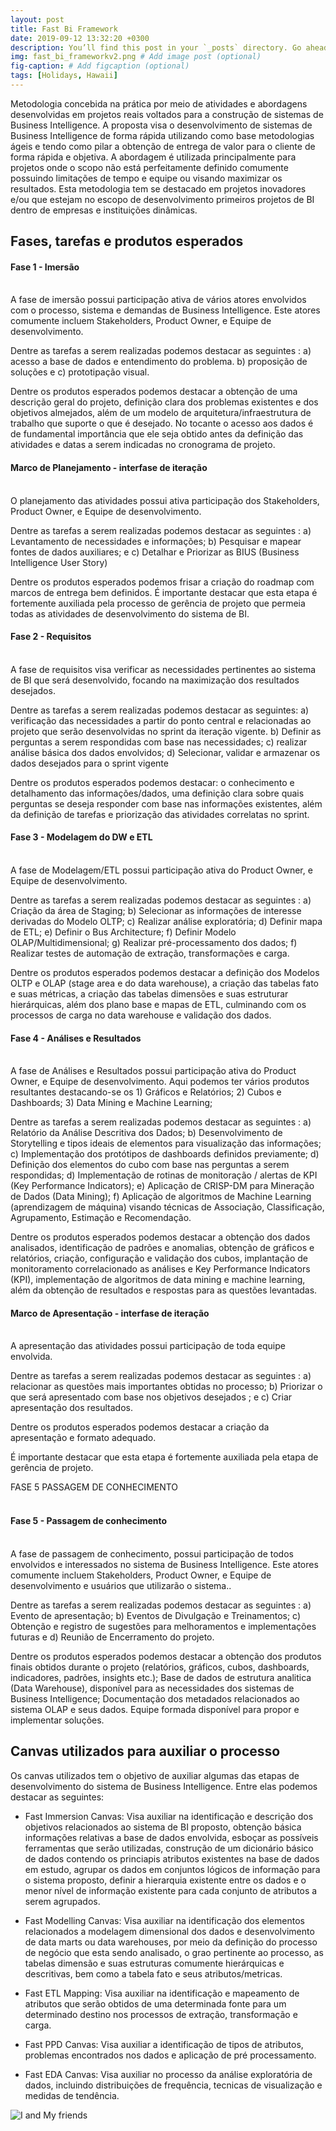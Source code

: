 ```yaml
---
layout: post
title: Fast Bi Framework
date: 2019-09-12 13:32:20 +0300
description: You’ll find this post in your `_posts` directory. Go ahead and edit it and re-build the site to see your changes. # Add post description (optional)
img: fast_bi_frameworkv2.png # Add image post (optional)
fig-caption: # Add figcaption (optional)
tags: [Holidays, Hawaii]
---
```

Metodologia concebida na prática por meio de atividades e abordagens desenvolvidas em projetos reais voltados para a construção de sistemas de Business Intelligence. A proposta visa o desenvolvimento de sistemas de Business Intelligence de forma rápida utilizando como base metodologias ágeis e tendo como pilar a obtenção de entrega de valor para o cliente de forma rápida e objetiva. A abordagem é utilizada principalmente para projetos onde o scopo não está perfeitamente definido comumente possuindo limitações de tempo e equipe ou visando maximizar os resultados. Esta metodologia tem se destacado em projetos inovadores e/ou que estejam no escopo de desenvolvimento primeiros projetos de BI dentro de empresas e instituições dinâmicas.

## Fases, tarefas e produtos esperados


#### Fase 1 - Imersão<br><br>

A fase de imersão possui participação ativa de vários atores envolvidos com o processo, sistema e demandas de Business Intelligence. Este atores comumente incluem Stakeholders, Product Owner, e Equipe de desenvolvimento.

Dentre as tarefas a serem realizadas podemos destacar as seguintes : a) acesso a base de dados e entendimento do problema. b) proposição de soluções e c) prototipação visual.

Dentre os produtos esperados podemos destacar a obtenção de uma descrição geral do projeto, definição clara dos problemas existentes e dos objetivos almejados, além de um modelo de arquitetura/infraestrutura de trabalho que suporte o que é desejado. No tocante o acesso aos dados é de fundamental importância que ele seja obtido antes da definição das atividades e datas a serem indicadas no cronograma de projeto.


#### Marco de Planejamento - interfase de iteração <br><br>

O planejamento das atividades possui ativa participação dos Stakeholders, Product Owner, e Equipe de desenvolvimento.

Dentre as tarefas a serem realizadas podemos destacar as seguintes : a) Levantamento de necessidades e informações; b) Pesquisar e mapear fontes de dados auxiliares; e c) Detalhar e Priorizar as BIUS (Business Intelligence User Story)

Dentre os produtos esperados podemos frisar a criação do roadmap com marcos de entrega bem definidos. É importante destacar que esta etapa é fortemente auxiliada pela processo de gerência de projeto que permeia todas as atividades de desenvolvimento do sistema de BI.

#### Fase 2 - Requisitos<br><br>

A fase de requisitos visa verificar as necessidades pertinentes ao sistema de BI que será desenvolvido, focando na maximização dos resultados desejados.

Dentre as tarefas a serem realizadas podemos destacar as seguintes: a) verificação das necessidades a partir do ponto central e relacionadas ao projeto que serão desenvolvidas no sprint da iteração vigente.  b) Definir as perguntas a serem respondidas com base nas necessidades; c) realizar análise básica dos dados envolvidos; d) Selecionar, validar e armazenar os dados desejados para o sprint vigente 

Dentre os produtos esperados podemos destacar: o conhecimento e detalhamento das informações/dados, uma definição clara sobre quais perguntas se deseja responder com base nas informações existentes, além da definição de tarefas e priorização das atividades correlatas no sprint.

#### Fase 3 - Modelagem do DW e ETL<br><br>

A fase de Modelagem/ETL possui participação ativa do Product Owner, e Equipe de desenvolvimento.

Dentre as tarefas a serem realizadas podemos destacar as seguintes : a) Criação da área de Staging; b) Selecionar as informações de interesse derivadas do Modelo OLTP; c) Realizar análise exploratória; d) Definir mapa de ETL; e) Definir o Bus Architecture; f) Definir Modelo OLAP/Multidimensional; g) Realizar pré-processamento dos dados; f) Realizar testes de automação de extração, transformações e carga.

Dentre os produtos esperados podemos destacar a definição dos Modelos OLTP e OLAP (stage area e do data warehouse), a criação das tabelas fato e suas métricas, a criação das tabelas dimensões e suas estruturar hierárquicas, além dos plano base e mapas de ETL, culminando com os processos de carga no data warehouse e validação dos dados.

#### Fase 4 - Análises e Resultados<br><br>

A fase de Análises e Resultados possui participação ativa do Product Owner, e Equipe de desenvolvimento. Aqui podemos ter vários produtos resultantes destacando-se os 1) Gráficos e Relatórios; 2) Cubos e Dashboards; 3) Data Mining e Machine Learning;

Dentre as tarefas a serem realizadas podemos destacar as seguintes : a) Relatório da Análise Descritiva dos Dados; b) Desenvolvimento de Storytelling e tipos ideais de elementos para visualização das informações; c) Implementação dos protótipos de dashboards definidos previamente; d) Definição dos elementos do cubo com base nas perguntas a serem respondidas; d) Implementação de rotinas de monitoração / alertas de KPI (Key Performance Indicators); e) Aplicação de CRISP-DM para Mineração de Dados (Data Mining); f) Aplicação de algoritmos de Machine Learning (aprendizagem de máquina) visando técnicas de Associação, Classificação, Agrupamento, Estimação e Recomendação. 


Dentre os produtos esperados podemos destacar a obtenção dos dados analisados, identificação de padrões e anomalias, obtenção de gráficos e relatórios, criação, configuração e validação dos cubos, implantação de monitoramento correlacionado as análises e Key Performance Indicators (KPI), implementação de algoritmos de data mining e machine learning, além da obtenção de resultados e respostas para as questões levantadas.

#### Marco de Apresentação - interfase de iteração <br><br>
A apresentação das atividades possui participação de toda equipe envolvida.

Dentre as tarefas a serem realizadas podemos destacar as seguintes : a) relacionar as questões mais importantes obtidas no processo; b) Priorizar o que será apresentado com base nos objetivos desejados ; e c) Criar apresentação dos resultados.

Dentre os produtos esperados podemos destacar a criação da apresentação e formato adequado.

É importante destacar que esta etapa é fortemente auxiliada pela etapa de gerência de projeto.

FASE 5 PASSAGEM DE CONHECIMENTO<br><br>
#### Fase 5 - Passagem de conhecimento <br><br>

A fase de passagem de conhecimento, possui participação de todos envolvidos e interessados no sistema de Business Intelligence. Este atores comumente incluem Stakeholders, Product Owner, e Equipe de desenvolvimento e usuários que utilizarão o sistema..

Dentre as tarefas a serem realizadas podemos destacar as seguintes : a) Evento de apresentação; b) Eventos de Divulgação e Treinamentos; c) Obtenção e registro de sugestões para melhoramentos e implementações futuras e d) Reunião de Encerramento do projeto.

Dentre os produtos esperados podemos destacar a obtenção dos produtos finais obtidos durante o projeto (relatórios, gráficos, cubos, dashboards, indicadores, padrões, insights etc.); Base de dados de estrutura analitica (Data Warehouse), disponível para as necessidades dos sistemas de Business Intelligence; Documentação dos metadados relacionados ao sistema OLAP e seus dados. Equipe formada disponível para propor e implementar soluções.




## Canvas utilizados para auxiliar o processo
Os canvas utilizados tem o objetivo de auxiliar algumas das etapas de desenvolvimento do sistema de Business Intelligence. Entre elas podemos destacar as seguintes:
* Fast Immersion Canvas: Visa auxiliar na identificação e descrição dos objetivos relacionados ao sistema de BI proposto, obtenção básica informações relativas a base de dados envolvida, esboçar as possíveis ferramentas que serão utilizadas, construção de um  dicionário básico de dados contendo os princiapis atributos existentes na base de dados em estudo, agrupar os dados em conjuntos lógicos de informação para o sistema proposto, definir a hierarquia existente entre os dados e o menor nível de informação existente para cada conjunto de atributos a serem agrupados.
* Fast Modelling Canvas: Visa auxiliar na identificação dos elementos relacionados a modelagem dimensional dos dados e desenvolvimento de data marts ou data warehouses, por meio da definição do processo de negócio que esta sendo analisado, o grao pertinente ao processo, as tabelas dimensão e suas estruturas comumente hierárquicas e descritivas, bem como a tabela fato e seus atributos/metricas.

* Fast ETL Mapping:  Visa auxiliar na identificação e mapeamento de atributos que serão obtidos de uma determinada fonte para um determinado destino nos processos de extração, transformação e carga.

* Fast PPD Canvas: Visa auxiliar a identificação de tipos de atributos, problemas encontrados nos dados e aplicação de pré processamento.

* Fast EDA Canvas: Visa auxiliar no processo da análise exploratória de dados, incluindo distribuições de frequência, tecnicas de visualização e medidas de tendência.


![I and My friends]({{site.baseurl}}/assets/img/we-in-rest.jpg)

